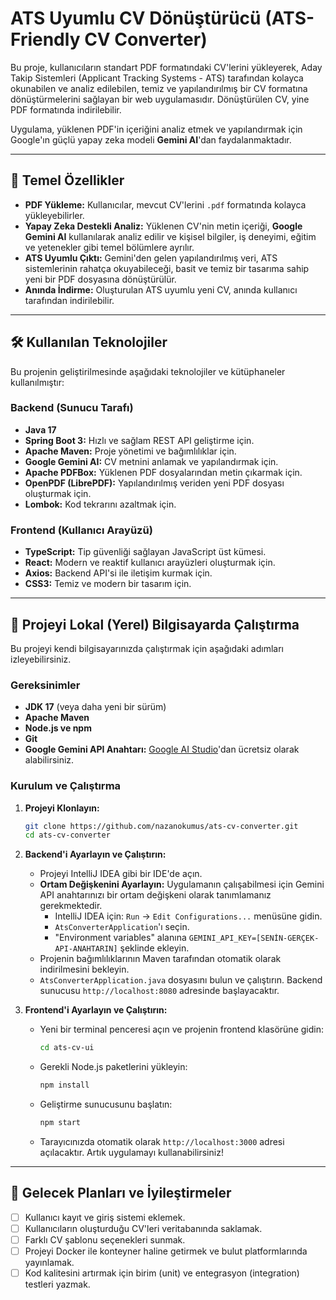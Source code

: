# ATS Uyumlu CV Dönüştürücü (ATS-Friendly CV Converter)

Bu proje, kullanıcıların standart PDF formatındaki CV'lerini yükleyerek, Aday Takip Sistemleri (Applicant Tracking Systems - ATS) tarafından kolayca okunabilen ve analiz edilebilen, temiz ve yapılandırılmış bir CV formatına dönüştürmelerini sağlayan bir web uygulamasıdır. Dönüştürülen CV, yine PDF formatında indirilebilir.

Uygulama, yüklenen PDF'in içeriğini analiz etmek ve yapılandırmak için Google'ın güçlü yapay zeka modeli **Gemini AI**'dan faydalanmaktadır.

---

## 🚀 Temel Özellikler

- **PDF Yükleme:** Kullanıcılar, mevcut CV'lerini `.pdf` formatında kolayca yükleyebilirler.
- **Yapay Zeka Destekli Analiz:** Yüklenen CV'nin metin içeriği, **Google Gemini AI** kullanılarak analiz edilir ve kişisel bilgiler, iş deneyimi, eğitim ve yetenekler gibi temel bölümlere ayrılır.
- **ATS Uyumlu Çıktı:** Gemini'den gelen yapılandırılmış veri, ATS sistemlerinin rahatça okuyabileceği, basit ve temiz bir tasarıma sahip yeni bir PDF dosyasına dönüştürülür.
- **Anında İndirme:** Oluşturulan ATS uyumlu yeni CV, anında kullanıcı tarafından indirilebilir.

---

## 🛠️ Kullanılan Teknolojiler

Bu projenin geliştirilmesinde aşağıdaki teknolojiler ve kütüphaneler kullanılmıştır:

### Backend (Sunucu Tarafı)
- **Java 17**
- **Spring Boot 3:** Hızlı ve sağlam REST API geliştirme için.
- **Apache Maven:** Proje yönetimi ve bağımlılıklar için.
- **Google Gemini AI:** CV metnini anlamak ve yapılandırmak için.
- **Apache PDFBox:** Yüklenen PDF dosyalarından metin çıkarmak için.
- **OpenPDF (LibrePDF):** Yapılandırılmış veriden yeni PDF dosyası oluşturmak için.
- **Lombok:** Kod tekrarını azaltmak için.

### Frontend (Kullanıcı Arayüzü)
- **TypeScript:** Tip güvenliği sağlayan JavaScript üst kümesi.
- **React:** Modern ve reaktif kullanıcı arayüzleri oluşturmak için.
- **Axios:** Backend API'si ile iletişim kurmak için.
- **CSS3:** Temiz ve modern bir tasarım için.

---

## 🏁 Projeyi Lokal (Yerel) Bilgisayarda Çalıştırma

Bu projeyi kendi bilgisayarınızda çalıştırmak için aşağıdaki adımları izleyebilirsiniz.

### Gereksinimler

- **JDK 17** (veya daha yeni bir sürüm)
- **Apache Maven**
- **Node.js ve npm**
- **Git**
- **Google Gemini API Anahtarı:** [Google AI Studio](https://aistudio.google.com/)'dan ücretsiz olarak alabilirsiniz.

### Kurulum ve Çalıştırma

1.  **Projeyi Klonlayın:**
    ```bash
    git clone https://github.com/nazanokumus/ats-cv-converter.git
    cd ats-cv-converter
    ```

2.  **Backend'i Ayarlayın ve Çalıştırın:**
    - Projeyi IntelliJ IDEA gibi bir IDE'de açın.
    - **Ortam Değişkenini Ayarlayın:** Uygulamanın çalışabilmesi için Gemini API anahtarınızı bir ortam değişkeni olarak tanımlamanız gerekmektedir.
        - IntelliJ IDEA için: `Run` -> `Edit Configurations...` menüsüne gidin.
        - `AtsConverterApplication`'ı seçin.
        - "Environment variables" alanına `GEMINI_API_KEY=[SENİN-GERÇEK-API-ANAHTARIN]` şeklinde ekleyin.
    - Projenin bağımlılıklarının Maven tarafından otomatik olarak indirilmesini bekleyin.
    - `AtsConverterApplication.java` dosyasını bulun ve çalıştırın. Backend sunucusu `http://localhost:8080` adresinde başlayacaktır.

3.  **Frontend'i Ayarlayın ve Çalıştırın:**
    - Yeni bir terminal penceresi açın ve projenin frontend klasörüne gidin:
      ```bash
      cd ats-cv-ui
      ```
    - Gerekli Node.js paketlerini yükleyin:
      ```bash
      npm install
      ```
    - Geliştirme sunucusunu başlatın:
      ```bash
      npm start
      ```
    - Tarayıcınızda otomatik olarak `http://localhost:3000` adresi açılacaktır. Artık uygulamayı kullanabilirsiniz!

---

## 🔮 Gelecek Planları ve İyileştirmeler

- [ ] Kullanıcı kayıt ve giriş sistemi eklemek.
- [ ] Kullanıcıların oluşturduğu CV'leri veritabanında saklamak.
- [ ] Farklı CV şablonu seçenekleri sunmak.
- [ ] Projeyi Docker ile konteyner haline getirmek ve bulut platformlarında yayınlamak.
- [ ] Kod kalitesini artırmak için birim (unit) ve entegrasyon (integration) testleri yazmak.
